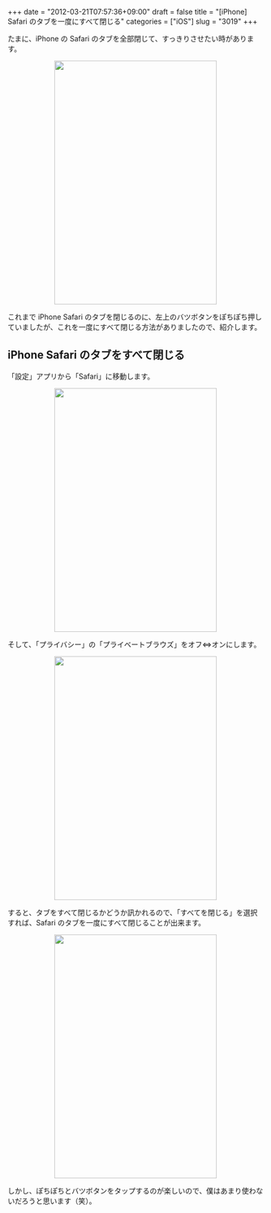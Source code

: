 +++
date = "2012-03-21T07:57:36+09:00"
draft = false
title = "[iPhone] Safari のタブを一度にすべて閉じる"
categories = ["iOS"]
slug = "3019"
+++

たまに、iPhone の Safari のタブを全部閉じて、すっきりさせたい時があります。

<img style="display:block; margin-left:auto; margin-right:auto;" src="/images/2012/03/3019_1.png" border="0" width="320" height="480" />

これまで iPhone Safari のタブを閉じるのに、左上のバツボタンをぽちぽち押していましたが、これを一度にすべて閉じる方法がありましたので、紹介します。

<h2>iPhone Safari のタブをすべて閉じる</h2>

「設定」アプリから「Safari」に移動します。

<img style="display:block; margin-left:auto; margin-right:auto;" src="/images/2012/03/3019_2.png" border="0" width="320" height="480" />

そして、「プライバシー」の「プライベートブラウズ」をオフ⇔オンにします。

<img style="display:block; margin-left:auto; margin-right:auto;" src="/images/2012/03/3019_3.png" border="0" width="320" height="480" />

すると、タブをすべて閉じるかどうか訊かれるので、「すべてを閉じる」を選択すれば、Safari のタブを一度にすべて閉じることが出来ます。

<img style="display:block; margin-left:auto; margin-right:auto;" src="/images/2012/03/3019_4.png" border="0" width="320" height="480" />

しかし、ぽちぽちとバツボタンをタップするのが楽しいので、僕はあまり使わないだろうと思います（笑）。
